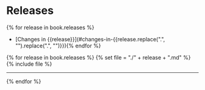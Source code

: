 # Releases

{% for release in book.releases %}
  - [Changes in {{release}}](#changes-in-{{release.replace(".", "").replace(".", "")}}){% endfor %}

{% for release in book.releases %}
  {% set file = "./" + release + ".md" %}
  {% include file %}
* * *
{% endfor %}